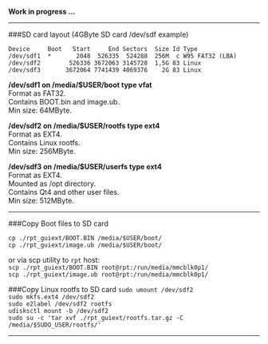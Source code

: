 **Work in progress ...**  

---

###SD card layout (4GByte SD card /dev/sdf example)
```
Device     Boot   Start     End Sectors  Size Id Type
/dev/sdf1  *       2048  526335  524288  256M  c W95 FAT32 (LBA)
/dev/sdf2        526336 3672063 3145728  1,5G 83 Linux
/dev/sdf3       3672064 7741439 4069376    2G 83 Linux
```  

**/dev/sdf1 on /media/$USER/boot type vfat**  
Format as FAT32.  
Contains BOOT.bin and image.ub.  
Min size: 64MByte.  

**/dev/sdf2 on /media/$USER/rootfs type ext4**  
Format as EXT4.  
Contains Linux rootfs.  
Min size: 256MByte.  

**/dev/sdf3 on /media/$USER/userfs type ext4**  
Format as EXT4.  
Mounted as /opt directory.  
Contains Qt4 and other user files.  
Min size: 512MByte.  

---

###Copy Boot files to SD card  

```cp ./rpt_guiext/BOOT.BIN /media/$USER/boot/```  
```cp ./rpt_guiext/image.ub /media/$USER/boot/```  

or via scp utility to ```rpt``` host:  
```scp ./rpt_guiext/BOOT.BIN root@rpt:/run/media/mmcblk0p1/```  
```scp ./rpt_guiext/image.ub root@rpt:/run/media/mmcblk0p1/```  

###Copy Linux rootfs to SD card
```sudo umount /dev/sdf2```  
```sudo mkfs.ext4 /dev/sdf2```  
```sudo e2label /dev/sdf2 rootfs```  
```udisksctl mount -b /dev/sdf2```  
```sudo su -c 'tar xvf ./rpt_guiext/rootfs.tar.gz -C /media/$SUDO_USER/rootfs/'```  

---

